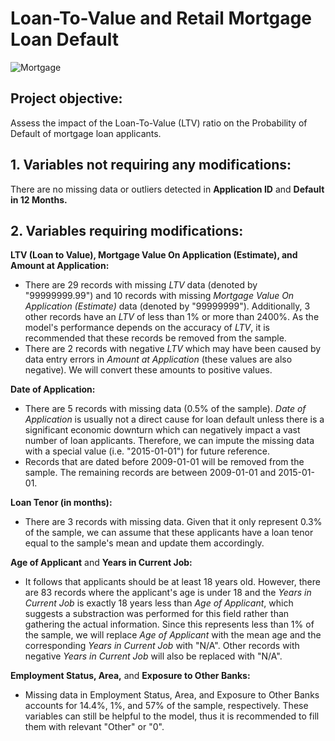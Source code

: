 # Loan-To-Value and Retail Mortgage Loan Default


![Mortgage](/tierra-mallorca-JXI2Ap8dTNc-unsplash-2.jpg "Title Text")

## Project objective:
Assess the impact of the Loan-To-Value (LTV) ratio on the Probability of Default of mortgage loan applicants.


## 1. Variables not requiring any modifications:

There are no missing data or outliers detected in **Application ID** and **Default in 12 Months.** 

## 2. Variables requiring modifications:

**LTV (Loan to Value), Mortgage Value On Application (Estimate), and Amount at Application:**
- There are 29 records with missing *LTV* data (denoted by "99999999.99") and 10 records with missing *Mortgage Value On Application (Estimate)* data (denoted by "99999999"). Additionally, 3 other records have an *LTV* of less than 1% or more than 2400%. As the model's performance depends on the accuracy of *LTV*, it is recommended that these records be removed from the sample.
- There are 2 records with negative *LTV* which may have been caused by data entry errors in *Amount at Application* (these values are also negative). We will convert these amounts to positive values. 

**Date of Application:** 
- There are 5 records with missing data (0.5% of the sample). *Date of Application* is usually not a direct cause for loan default unless there is a significant economic downturn which can negatively impact a vast number of loan applicants. Therefore, we can impute the missing data with a special value (i.e. "2015-01-01") for future reference.  
- Records that are dated before 2009-01-01 will be removed from the sample. The remaining records are between 2009-01-01 and 2015-01-01.

**Loan Tenor (in months):**
- There are 3 records with missing data. Given that it only represent 0.3% of the sample, we can assume that these applicants have a loan tenor equal to the sample's mean and update them accordingly.

**Age of Applicant** and **Years in Current Job:**
- It follows that applicants should be at least 18 years old. However, there are 83 records where the applicant's age is under 18 and the *Years in Current Job* is exactly 18 years less than *Age of Applicant*, which suggests a substraction was performed for this field rather than gathering the actual information. Since this represents less than 1% of the sample, we will replace *Age of Applicant* with the mean age and the corresponding *Years in Current Job* with "N/A". Other records with negative *Years in Current Job* will also be replaced with "N/A".

**Employment Status, Area,** and **Exposure to Other Banks:**
- Missing data in Employment Status, Area, and Exposure to Other Banks accounts for 14.4%, 1%, and 57% of the sample, respectively. These variables can still be helpful to the model, thus it is recommended to fill them with relevant "Other" or "0".
